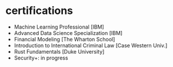 # certifications

- Machine Learning Professional [IBM]
- Advanced Data Science Specialization [IBM]
- Financial Modeling [The Wharton School]
- Introduction to International Criminal Law [Case Western Univ.]
- Rust Fundamentals [Duke University]
- Security+: in progress
